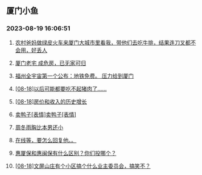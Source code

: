 ## 厦门小鱼 
### 2023-08-19 16:06:51

1. [农村爸妈做绿皮火车来厦门大城市里看我，带他们去吃牛排，结果连刀叉都不会用，好丢人](http://bbs.xmfish.com/read-htm-tid-18056397.html)

2. [厦门老宅
成危房，已无家可归](http://bbs.xmfish.com/read-htm-tid-18056385.html)

3. [福州全宇宙第一个公布：地铁免费。 压力给到厦门](http://bbs.xmfish.com/read-htm-tid-18056461.html)

4. [[08-18]以后可能都要吃不起猪肉了……](http://bbs.xmfish.com/read-htm-tid-18056365.html)

5. [[08-18]房价和收入的历史增长](http://bbs.xmfish.com/read-htm-tid-18056394.html)

6. [卖鸭子[表情]卖鸭子[表情]](http://bbs.xmfish.com/read-htm-tid-18056449.html)

7. [周冬雨胸比本男还小](http://bbs.xmfish.com/read-htm-tid-18056528.html)

8. [在线等，要怎么回复他。。](http://bbs.xmfish.com/read-htm-tid-18056489.html)

9. [惠厦保和惠闽保有什么区别？你们投哪个？](http://bbs.xmfish.com/read-htm-tid-18056493.html)

10. [[08-18]文屏山庄有个小区搞个什么业主委员会，搞笑不？](http://bbs.xmfish.com/read-htm-tid-18056509.html)

